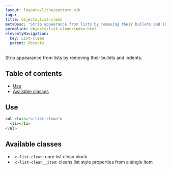 ```yaml
---
layout: layouts/lithe/pattern.njk
tags:
title: objects.list-clean
metaDesc: 'Strip appearance from lists by removing their bullets and indents.'
permalink: objects/list-clean/index.html
eleventyNavigation:
  key: List-clean
  parent: Objects
---
```


Strip appearance from lists by removing their bullets and indents.

## Table of contents

- [Use](#use)
- [Available classes](#available-classes)

## Use

```html
<ul class="o-list-clean">
  <li></li>
</ul>
```

## Available classes

- `.o-list-clean`: core list clean block
- `.o-list-clean__item`: cleans list style properties from a single item

